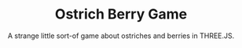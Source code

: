 ---
layout: default
title: Ostrich Berry Game
subtitle: A strange little sort-of game about ostriches and berries in THREE.JS.
type: code
---